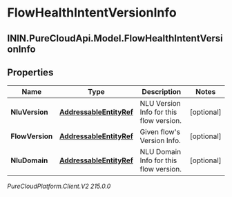 # FlowHealthIntentVersionInfo

## ININ.PureCloudApi.Model.FlowHealthIntentVersionInfo

## Properties

|Name | Type | Description | Notes|
|------------ | ------------- | ------------- | -------------|
| **NluVersion** | [**AddressableEntityRef**](AddressableEntityRef) | NLU Version Info for this flow version. | [optional] |
| **FlowVersion** | [**AddressableEntityRef**](AddressableEntityRef) | Given flow&#39;s Version Info. | [optional] |
| **NluDomain** | [**AddressableEntityRef**](AddressableEntityRef) | NLU Domain Info for this flow version. | [optional] |



_PureCloudPlatform.Client.V2 215.0.0_
